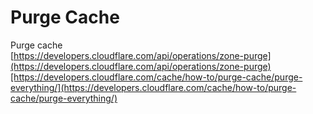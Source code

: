 # Purge Cache

Purge cache\
[https://developers.cloudflare.com/api/operations/zone-purge](https://developers.cloudflare.com/api/operations/zone-purge)[https://developers.cloudflare.com/cache/how-to/purge-cache/purge-everything/](https://developers.cloudflare.com/cache/how-to/purge-cache/purge-everything/)






